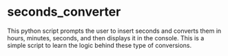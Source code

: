 # seconds_converter
This python script prompts the user to insert seconds and converts them in hours, minutes, seconds, and then displays it in the console. This is a simple script to learn the logic behind these type of conversions. 
